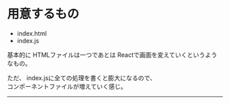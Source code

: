 # 用意するもの
- index.html
- index.js

基本的に HTMLファイルは一つであとは Reactで画面を変えていくというようなもの。

ただ、 index.jsに全ての処理を書くと膨大になるので、  
コンポーネントファイルが増えていく感じ。
***
